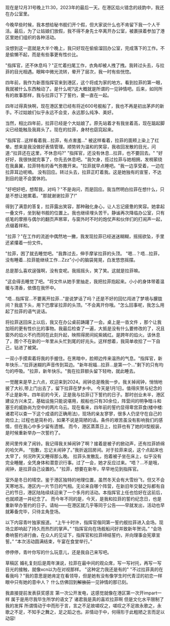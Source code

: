现在是12月31号晚上11:30，2023年的最后一天。在港区焰火错念的歧韵中，我还在办公室里。

今晚早些时候，我本想给秘书舰们开个假，但大家说什么也不肯留下我一个人干活。最后，为了让姑娘们放假，我不得不身先士卒离开办公室，被裹挟着参加了港区里她们组织的各种活动。

没想到这一逛就是大半个晚上，我只好现在偷偷溜回办公室，完成落下的工作。不是偷懒不起，而是有些事更有性价比。

"指挥官，还不休息吗？"正忙着扫尾工作，衣角却被人拽了拽。我转过头去，与拉菲的目光相遇。眼眸中微光流转，晕开了层次，我一时有些恍惚。

四年前，我作为新晋指挥官来到港区，这个将成为家的地方。看到拉菲的第一眼，我就被什么东西触动了。是什么呢?这大概就是所谓的一见钟情吧。后来，如同所有的故事那样，我与拉菲订下了誓约，要一直在一起。

四年过得真快啊，现在港区里已经有将近600号舰船了，我也不再是初出茅庐的新手。不过姑娘们似乎永远不会变，永远那么纯净、美好。

当然，相比四年前，拉菲已经是个大姑娘了。原先站着才有我坐着高，现在踮起脚尖已经能触及我肩头了。现在的拉菲，身材也窈窕起来。

"指挥官...这样看着我...拉菲，有点害羞..."
被这样看着，拉菲的面颊上染上了红晕。想来是我没做好表情管理。顺势转为温和的笑容，我收回发散的目光，问道:"拉菲还在这里，不休息吗?"
"指挥官，还没有休息...拉菲，也不要回去。"
"好好好，我很快就完事了，你先去休息吧。"我欠身，揽过拉菲与她相拥，发梢萦绕在我鼻翼，拉菲特有的香气弥撒开来。"拉菲就早点睡吧。"我一边享受着，一边在拉菲耳边呢喃。
没有回应。转过头去，拉菲正盯着我。这是她独有的宣誓，不达到目的是不会罢休的。

"好吧好吧，想帮我，对吗？"不是询问，而是回应。我当然明白拉菲在想什么，只是不想让她累着。"那就谢谢拉菲了!"

得到了满意的答复，拉菲露出笑容，那种融化身心，让人忘记疲惫的笑容。她拿起一叠文件，坐到秘书舰的位置上。我也继续埋头苦干。静谧再次降临办公室，只有纸笔的摩擦与偶尔的翻页声窸窣，与窗外时不时的炮仗声和伙伴们的打闹声一起，点缀着祥和。

"拉菲？"在工作的流逝中偶然地一撇，我发现拉菲已经迷迷糊糊，摇摇欲坠，手里还紧攥着一份文件。

"拉菲，困了就去睡觉吧。"我靠过去，伸手摩挲拉菲的头顶。
"嗯...？唔...拉菲，没有睡着...拉菲能继续工作...Zzz"小小的脑袋晃晃，白发悠悠摇摆。

总是那么喜欢逞强啊，没有变呢。我摇摇头，笑了笑。这就是拉菲嘛。

"这会得去睡觉了吧。"将文件从她手里抽走，我把拉菲抱起来。小小的身体带着温暖与清香，依偎在我怀中。

"唔...指挥官...不要离开拉菲..."是说梦话了吗？还是不好的回忆闯进了梦境与朦胧间？我底下头，用下巴摩挲拉菲的头顶。"不会离开你哦。"怎么回事呢，我怎么用起了拉菲的语气说话。

将拉菲送回床上以后，我又在办公桌前踌躇了一会。桌上是一沓文件 ，那个让我加班的更有性价比的事物。我最后检查了一遍，大抵是没有什么要修改的了，况且窗外的焰火不约而同在此刻升起，映照得房间姹紫嫣红。是跨年的焰火。该休息了，图个不在新的一年里从头忙到尾的好兆头。这样想着，我简单收拾了一下自己，钻进了被窝。

一双小手摸索着将我的手握住。在黑暗中，脸颊边传来温热的气息。"指挥官，新年快乐..."拉菲迷糊的声音传到耳边。"新年祝福...拉菲...是第一个..."剩下的只有均匀的呼吸。"拉菲，新年快乐。"我在拉菲额头留下轻吻，就此睡去。



一觉醒来是早上六点，欢迎来到2024。闹钟总是晚我一步。我关掉闹钟，悄悄地披了大衫,带上门出去了，留下拉菲在梦乡中。
今天是1月1日。值得庆贺与纪念的不止是新年。四年前的今天，正是我与拉菲订下誓约的日子。那时创业未半，港区建设方兴未艾，基础设施只能说堪用，舰船也只有30余位，阵营间的明争暗斗和塞壬的威胁尚为空中的两片乌云。现在看来，四年前的誓约显得卑宫菲食(楼中楼:诸君可以查一下这个成语的正确用法)，现场的亲友寥寥，很多人仍坚守在自己的岗位上; 过程也是简朴的，如果不说是简陋的话。条件的艰苦虽没有影响我们的感情，但在我心中多少留有遗憾。
而今，港区蒸蒸日上，拉菲也有了她的Ⅱ型舰装，是时候重新举办一次誓约了。

房间里传来了闹铃。我记得我关掉闹钟了啊？接着是被子的掀动声，还有拉菲娇绵的哈欠声。
“抱歉，忘记关闹钟了。”我折返回房间。对于拉菲来说，这个点起床也太早了，何况昨天又睡得那么晚。
拉菲头发散乱，抱着被子坐在床上，似乎没有完全睡醒，全凭身体和潜意识行事。过了一会，她才反应过来。“唔？...不是哦，闹钟，是拉菲自己设置的。”
“拉菲，想要在新年，早早地见到指挥官。

室外是冬日的晴空。鉴于港区独特的地理位置，虽然冬天会有大雪纷飞，但又不会天寒地冻。港区内一片节日的气相。无论来自哪个阵营，在新旧年交替之际都有自己的节日，港区陆陆续续迎来了一个多月的活动。本指挥官上任也恰好在这前后，也就顺道一并纪念了。
而今年不同的是，今天，是我和拉菲的誓约纪念日，也是重新举办誓约的日子。请帖——在港区就几乎等同于公告——早就发出，活动也早就筹备完毕，只待主角登场。

以下内容青叶独家报道。
“上午十时许，指挥官偕同第一誓约舰拉菲进入会场。现场立即响起了持久而热烈的掌声。”
“指挥官向在场舰船问好并致新年贺词。”
“会场奏响誓约进行曲，在众人的见证下，指挥官和拉菲缔结誓约，并向理事会宪章宣誓。”
“本次活动圆满结束，午宴在食堂举行。”

停停停，青叶你写的什么玩意儿，还是我自己来写吧。


草稿区
婚礼复刻后是周年演说，拉菲在最中间的观众席，写一写衬托，再写一写目光的接触，就像xcn以为在对视那样。
"这种定力我还是有的"
"不过拉菲真的在看我吗？"我的意思是她肯定在看领导，但是她有没有像学生时代青涩的初恋一样眼中只有她的意中人？
什么仿佛回到~~解放前~~一见钟情的那已刻。






我直接提前发表获奖感言 第一次公开发电，这感觉就像在港区第一次开impart一样 属于是用尽我毕生所学的语文了 诸君我是真的喜欢拉菲啊 但是文化水平限制了我的发挥 所谓情动于中而形于言，言之不足故嗟叹之，嗟叹之不足故永歌之，永歌之不足，不知手之舞之，足之蹈之也。非情动于中，何得形于此粗陋之言而足以动容!
